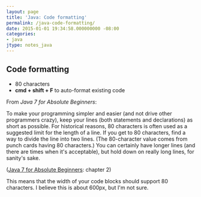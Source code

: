 ```yaml
---
layout: page
title: 'Java: Code formatting'
permalink: /java-code-formatting/
date: 2015-01-01 19:34:58.000000000 -08:00
categories:
- java
jtype: notes_java
---
```


## Code formatting

* 80 characters
* **cmd + shift + F** to auto-format existing code

From _Java 7 for Absolute Beginners_:

To make your programming simpler and easier (and not drive other programmers crazy), keep your lines (both statements and declarations) as short as possible. For historical reasons, 80 characters is often used as a suggested limit for the length of a line. If you get to 80 characters, find a way to divide the line into two lines. (The 80-character value comes from punch cards having 80 characters.) You can certainly have longer lines (and there are times when it's acceptable), but hold down on really long lines, for sanity's sake.

([Java 7 for Absolute Beginners](https://www.safaribooksonline.com/library/view/java-7-for/9781430236863/Chapter02.html#ch2): chapter 2)

This means that the width of your code blocks should support 80 characters. I believe this is about 600px, but I'm not sure.